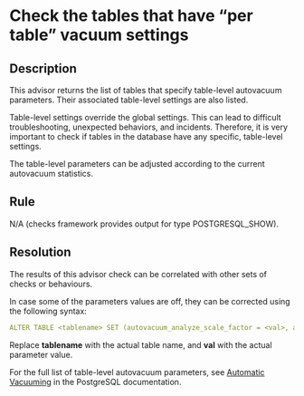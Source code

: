 # Check the tables that have “per table” vacuum settings

## Description
This advisor returns the list of tables that specify table-level autovacuum parameters. Their associated table-level settings are also listed. 

Table-level settings override the global settings. This can lead to difficult troubleshooting, unexpected behaviors, and incidents. Therefore, it is very important to check if tables in the database have any specific, table-level settings. 

The table-level parameters can be adjusted according to the current autovacuum statistics.


## Rule
N/A (checks framework provides output for type POSTGRESQL_SHOW).

## Resolution
The results of this advisor check can be correlated with other sets of checks or behaviours.

In case some of the parameters values are off, they can be corrected using the following syntax:

``` yaml
ALTER TABLE <tablename> SET (autovacuum_analyze_scale_factor = <val>, autovacuum_vacuum_scale_factor = <val>, autovacuum_vacuum_threshold = <val>, autovacuum_analyze_threshold = <val>); 
```

Replace **tablename** with the actual table name, and **val** with the actual parameter value. 

For the full list of table-level autovacuum parameters, see [Automatic Vacuuming](https://www.postgresql.org/docs/current/runtime-config-autovacuum.html) in the PostgreSQL documentation.
